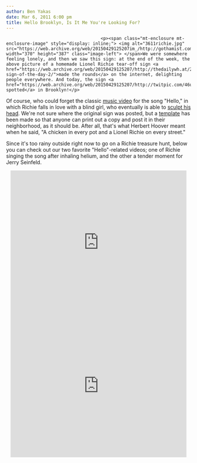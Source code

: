 ```yaml
---
author: Ben Yakas
date: Mar 6, 2011 6:00 pm
title: Hello Brooklyn, Is It Me You're Looking For?
---
```


	
										<p><span class="mt-enclosure mt-enclosure-image" style="display: inline;"> <img alt="3611richie.jpg" src="https://web.archive.org/web/20150429125207im_/http://gothamist.com/attachments/byakas/3611richie.jpg" width="370" height="387" class="image-left"> </span>We were somewhere feeling lonely, and then we saw this sign: at the end of the week, the above picture of a homemade Lionel Richie tear-off sign <a href="https://web.archive.org/web/20150429125207/http://thedailywh.at/2011/03/04/lost-sign-of-the-day-2/">made the rounds</a> on the internet, delighting people everywhere. And today, the sign <a href="https://web.archive.org/web/20150429125207/http://twitpic.com/46uzun">was spotted</a> in Brooklyn!</p>

<p>Of course, who could forget the classic <a href="https://web.archive.org/web/20150429125207/http://www.youtube.com/watch?v=PDZcqBgCS74">music video</a> for the song &quot;Hello,&quot; in which Richie falls in love with a blind girl, who eventually is able to <a href="https://web.archive.org/web/20150429125207/http://www.macalester.edu/~fines/lionel/">sculpt his head</a>. We&apos;re not sure where the original sign was posted, but a <a href="https://web.archive.org/web/20150429125207/http://i.imgur.com/L9KpH.jpg">template</a> has been made so that anyone can print out a copy and post it in their neighborhood, as it should be. After all, that&apos;s what Herbert Hoover meant when he said, &quot;A chicken in every pot and a Lionel Richie on every street.&quot; </p>

<p>Since it&apos;s too rainy outside right now to go on a Richie treasure hunt, below you can check out our two favorite &quot;Hello&quot;-related videos; one of Richie singing the song after inhaling helium, and the other a tender moment for Jerry Seinfeld.</p>

<div style="text-align: center;"><iframe title="YouTube video player" width="480" height="390" src="https://web.archive.org/web/20150429125207if_/http://www.youtube.com/embed/9UiUsA_4fC0" frameborder="0" allowfullscreen></iframe></div>

<div style="text-align: center;"><iframe title="YouTube video player" width="480" height="390" src="https://web.archive.org/web/20150429125207if_/http://www.youtube.com/embed/5aKniUjce4s" frameborder="0" allowfullscreen></iframe></div>					
										
									
				